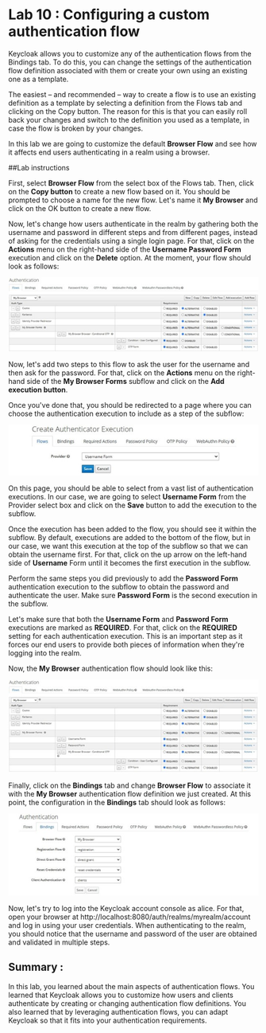 # Lab 10 : Configuring a custom authentication flow

Keycloak allows you to customize any of the authentication flows from the Bindings tab. To do this, you can change the settings of the authentication flow definition associated with them or create your own using an existing one as a template.

The easiest – and recommended – way to create a flow is to use an existing definition as a template by selecting a definition from the Flows tab and clicking on the Copy button. The reason for this is that you can easily roll back your changes and switch to the definition you used as a template, in case the flow is broken by your changes.

In this lab we are going to customize the default **Browser Flow** and see how it affects end users authenticating in a realm using a browser.

##Lab instructions

First, select **Browser Flow** from the select box of the Flows tab. Then, click on the **Copy button** to create a new flow based on it. You should be prompted to choose a name for the new flow. Let's name it **My Browser** and click on the OK button to create a new flow.

Now, let's change how users authenticate in the realm by gathering both the username and password in different steps and from different pages, instead of asking for the credentials using a single login page. For that, click on the **Actions** menu on the right-hand side of the **Username Password Form** execution and click on the **Delete** option. At the moment, your flow should look as follows:

![Removing the Username Password Form execution from the flow](./images/auth_flow.jpg)

Now, let's add two steps to this flow to ask the user for the username and then ask for the password. For that, click on the **Actions** menu on the right-hand side of the **My Browser Forms** subflow and click on the **Add execution button**.

Once you've done that, you should be redirected to a page where you can choose the authentication execution to include as a step of the subflow:

![Choosing an authentication execution](./images/auth_exec.jpg)

On this page, you should be able to select from a vast list of authentication executions. In our case, we are going to select **Username Form** from the Provider select box and click on the **Save** button to add the execution to the subflow.

Once the execution has been added to the flow, you should see it within the subflow. By default, executions are added to the bottom of the flow, but in our case, we want this execution at the top of the subflow so that we can obtain the username first. For that, click on the up arrow on the left-hand side of **Username** Form until it becomes the first execution in the subflow.

Perform the same steps you did previously to add the **Password Form** authentication execution to the subflow to obtain the password and authenticate the user. Make sure **Password Form** is the second execution in the subflow.

Let's make sure that both the **Username Form** and **Password Form** executions are marked as **REQUIRED**. For that, click on the **REQUIRED** setting for each authentication execution. This is an important step as it forces our end users to provide both pieces of information when they're logging into the realm.

Now, the **My Browser** authentication flow should look like this:

![The final configuration for the My Browser authentication flow](./images/final_auth_flow.jpg)

Finally, click on the **Bindings** tab and change **Browser Flow** to associate it with the **My Browser** authentication flow definition we just created. At this point, the configuration in the **Bindings** tab should look as follows:

![Binding the My Browser authentication flow definition to Browser Flow](./images/auth_flow_binding.jpg)

Now, let's try to log into the Keycloak account console as alice. For that, open your browser at http://localhost:8080/auth/realms/myrealm/account and log in using your user credentials. When authenticating to the realm, you should notice that the username and password of the user are obtained and validated in multiple steps.

## Summary :
In this lab, you learned about the main aspects of authentication flows. You learned that Keycloak allows you to customize how users and clients authenticate by creating or changing authentication flow definitions. You also learned that by leveraging authentication flows, you can adapt Keycloak so that it fits into your authentication requirements.

 

